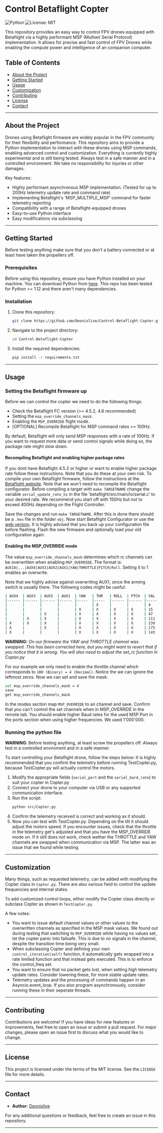 # Control Betaflight Copter

![Python](https://img.shields.io/badge/language-Python-blue)
![License: MIT](https://img.shields.io/badge/License-MIT-yellow.svg)

This repository provides an easy way to control FPV drones equipped with Betaflight via a highly performant MSP (Multiwii Serial Protocol) implementation. It allows for precise and fast control of FPV Drones while enabling the compute power and intelligence of an companion computer.

## Table of Contents

- [About the Project](#about-the-project)
- [Getting Started](#getting-started)
- [Usage](#usage)
- [Customization](#customization)
- [Contributing](#contributing)
- [License](#license)
- [Contact](#contact)

---

## About the Project

Drones using Betaflight firmware are widely popular in the FPV community for their flexibility and performance. This repository aims to provide a Python implementation to interact with these drones using MSP commands, enabling advanced control and customization.
Everything is currently highly experimental and is still being tested. Always test in a safe manner and in a controlled environment. We take no responsibility for injuries or other damages.

Key features:
- Highly performant asynchronous MSP implementation. (Tested for up to 200Hz telemetry update rate and command rate)
- Implementing Betaflight's 'MSP_MULTIPLE_MSP' command for faster telemetry reporting
- Compatibility with a range of Betaflight-equipped drones
- Easy-to-use Python interface
- Easy modifications via subclassing
---

## Getting Started
Before testing anything make sure that you don't a battery connected or at least have taken the propellers off.
### Prerequisites

Before using this repository, ensure you have Python installed on your machine. You can download Python from [here](https://www.python.org/downloads/).
This repo has been tested for Python >= 1.12 and there aren't many dependencies.

### Installation

1. Clone this repository:
   ```bash
   git clone https://github.com/Deonixlive/Control-Betaflight-Copter.git
   ```

2. Navigate to the project directory:
   ```bash
   cd Control-Betaflight-Copter
   ```

3. Install the required dependencies:
   ```bash
   pip install -r requirements.txt
   ```

---

## Usage
### Setting the Betaflight firmware up
Before we can control the copter we need to do the following things:
- Check the Betaflight FC version (>= 4.5.2, 4.6 recommended)
- Setting the `msp_override_channels_mask`.
- Enabling the `MSP_OVERRIDE` flight mode.
- [OPTIONAL] Recompile Betaflight for MSP command rates >= 100Hz.

By default, Betaflight will only send MSP responses with a rate of 100Hz. If you want to request more data or send control signals while doing so, the package rate might slow down.
#### Recompiling Betaflight and enabling higher package rates
If you dont have Betaflight 4.5.2 or higher or want to enable higher package rate follow these instructions. Note that you do these at your own risk.
To compile your own Betaflight firmware, follow the instructions at the [Betaflight website](https://betaflight.com/docs/category/building).
Note that we won't need to recompile the Betaflight configurator.
Before compiling a target with `make TARGETNAME` change the variable `serial_update_rate_hz` in the file 'betaflight/src/main/io/serial.c' to your desired rate.
We recommend you start off with 150Hz but not to exceed 400Hz depending on the Flight Controller. 

Save the changes and run `make TARGETNAME`. After this is done there should be a `.hex` file in the folder `obj`.
Now start Betaflight Configurator or use the [web version](https://app.betaflight.com/). It is highly advised that you back up your configuration file before flashing.
Flash the new firmware and optionally load your old configuration again.

#### Enabling the MSP_OVERRIDE mode
The value `msp_override_channels_mask` determines which rc channels can be overwritten when enabling `MSP_OVERRIDE`.
The format is: `AUX16|...|AUX4|AUX3|AUX2|AUX1|YAW|THROTTLE|PITCH|Roll`. Setting it to 1 enables an overwrite.

Note that we highly advise against overwriting AUX1, since the arming switch is usually there. 
The following codes might be useful:
```bash
| AUX4 	| AUX3 	| AUX2 	| AUX1 	| YAW 	| THR 	| ROLL 	| PTCH 	| VAL 	|
|------	|------	|------	|------	|-----	|-----	|------	|------	|-----	|
|      	|      	|      	|      	|     	| X   	|      	|      	| 4   	|
|      	|      	|      	|      	| X   	| X   	| X    	| X    	| 15  	|
|      	|      	| X    	|      	| X   	| X   	| X    	| X    	| 47  	|
|      	| X    	| X    	|      	| X   	| X   	| X    	| X    	| 111 	|
| X    	| X    	| X    	|      	| X   	| X   	| X    	| X    	| 239 	|
| X    	|      	| X    	|      	| X   	| X   	| X    	| X    	| 175 	|
| X    	|      	|      	|      	| X   	| X   	| X    	| X    	| 143 	|
```
__WARNING:__ _On our firmware the YAW and THROTTLE channel was swapped. This has been corrected here, but you might want to revert that if you notice that it is wrong. You will also need to adjust the set_rc function in Copter.py_

For our example we only need to enable the throttle channel which corresponds to `100 (Binary) = 4 (Decimal)`. Notice the we can ignore the leftmost zeros.
Now we can set and save the mask:
```bash
set msp_override_channels_mask = 4
save
get msp_override_channels_mask
```
In the modes section map `MSP_OVERRIDE` to an channel and save. Confirm that you can't control the set channels when in MSP_OVERRIDE in the remote tab.
You should enable higher Baud rates for the used MSP Port in the ports section when using higher frequencies. We used 1'000'000.

### Running the python file
__WARNING__: Before testing anything, at least screw the propellers off. Always test in a controlled enviroment and in a safe manner.

To start controlling your Betaflight drone, follow the steps below:
It is highly recommended that you confirm the telemetry before running TestCopter.py,
because TestCopter.py will actually control the motors.

1. Modify the appropriate fields (`serial_port` and the `serial_bard_rate`) to suit your copter in Copter.py
2. Connect your drone to your computer via USB or any supported communication interface.
3. Run the script:
   ```bash
   python src/Copter.py
   ```
4. Confirm the telemetry received is correct and working as it should.
5. Now you can test with TestCopter.py. Depending on the tilt it should adjust the motors speed. If you encounter issues, check that the throttle in the telemetry get's adjusted and that you have the MSP_OVERRIDE mode on. If it still does not work, check wether the THROTTLE and YAW channels are swapped when communication via MSP. The latter was an issue that we found while testing. 

---

## Customization
Many things, such as requested telemetry, can be added with modifying the Copter class in `Copter.py`.
There are also various field to control the update frequencies and internal states.

To add customized control loops, either modify the Copter class directly or subclass Copter as shown in `TestCopter.py`.

A few notes:
- You want to issue default channel values or other values to the overwritten channels as specified in the MSP mask values. We found out during testing that switching to `MSP_OVERRIDE` while having no values set, let the copter panic into failsafe. This is due to no signals in the channel, despite the transition time being very small.
- When subclassing Copter and defining your own `control_iteration(self)` function, it automatically gets wrapped into a rate limited function and that instead gets executed. This is to enforce the control_freq set.
- You want to ensure that no packet gets lost, when setting high telemetry update rates. Consider lowering these, for more stable update rates.
- Telemetry updates and the processing of commands happen in an Asyncio.event_loop. If you also program asynchronously, consider running these in their seperate threads.

---

## Contributing

Contributions are welcome! If you have ideas for new features or improvements, feel free to open an issue or submit a pull request. For major changes, please open an issue first to discuss what you would like to change.

---

## License

This project is licensed under the terms of the MIT license. See the `LICENSE` file for more details.

---

## Contact

- **Author**: [Deonixlive](https://github.com/Deonixlive)

For any additional questions or feedback, feel free to create an issue in this repository.

---
